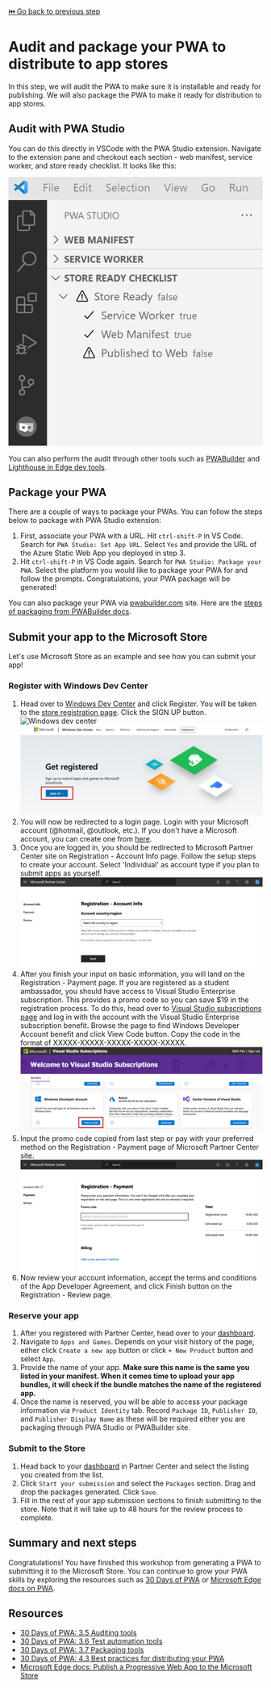 [⏮️ Go back to previous step](6-notifications.md)

# Audit and package your PWA to distribute to app stores

In this step, we will audit the PWA to make sure it is installable and ready for publishing. We will also package the PWA to make it ready for distribution to app stores.

## Audit with PWA Studio

You can do this directly in VSCode with the PWA Studio extension. Navigate to the extension pane and checkout each section - web manifest, service worker, and store ready checklist. It looks like this:

![PWA Studio checklist](./images/7-checklist.png)

You can also perform the audit through other tools such as [PWABuilder](https://aka.ms/learn-pwa/workshop/30days-3.5?id=audit-with-pwabuilder) and [Lighthouse in Edge dev tools](https://aka.ms/learn-pwa/workshop/30days-3.5?id=audit-performance-with-lighthouse-and-devtools).

## Package your PWA

There are a couple of ways to package your PWAs. You can follow the steps below to package with PWA Studio extension:

1. First, associate your PWA with a URL. Hit `ctrl-shift-P` in VS Code. Search for `PWA Studio: Set App URL`. Select `Yes` and provide the URL of the Azure Static Web App you deployed in step 3.
1. Hit `ctrl-shift-P` in VS Code again. Search for `PWA Studio: Package your PWA`. Select the platform you would like to package your PWA for and follow the prompts. Congratulations, your PWA package will be generated!

You can also package your PWA via [pwabuilder.com](https://aka.ms/learn-pwa/workshop/pwabuilder.com) site. Here are the [steps of packaging from PWABuilder docs](https://aka.ms/learn-pwa/workshop/docs.pwabuilder.com/builder/windows?id=packaging).

## Submit your app to the Microsoft Store

Let's use Microsoft Store as an example and see how you can submit your app!

### Register with Windows Dev Center

1. Head over to [Windows Dev Center](https://aka.ms/learn-pwa/workshop/developer.microsoft.com/windows) and click Register. You will be taken to the [store registration page](https://aka.ms/learn-pwa/workshop/developer.microsoft.com/microsoft-store/register). Click the SIGN UP button.
![Windows dev center](./images/7-win-dev-center.png)
![Register as Windows developer](./images/7-store-register.png)
2. You will now be redirected to a login page. Login with your Microsoft account (@hotmail, @outlook, etc.). If you don't have a Microsoft account, you can create one from [here](https://aka.ms/learn-pwa/workshop/outlook.live.com/owa).
3. Once you are logged in, you should be redirected to Microsoft Partner Center site on Registration - Account Info page. Follow the setup steps to create your account. Select 'Individual' as account type if you plan to submit apps as yourself.
![Partner Center registration page](./images/7-partner-center-registration.png)
4. After you finish your input on basic information, you will land on the Registration - Payment page. If you are registered as a student ambassador, you should have access to Visual Studio Enterprise subscription. This provides a promo code so you can save $19 in the registration process. To do this, head over to [Visual Studio subscriptions page](https://aka.ms/learn-pwa/workshop/my.visualstudio.com/Benefits) and log in with the account with the Visual Studio Enterprise subscription benefit. Browse the page to find Windows Developer Account benefit and click View Code button. Copy the code in the format of XXXXX-XXXXX-XXXXX-XXXXX-XXXXX.
![Visual Studio benefit](./images/7-vs-benefits.png)
5. Input the promo code copied from last step or pay with your preferred method on the Registration - Payment page of Microsoft Partner Center site.
![Partner Center payment page](./images/7-partner-center-payment.png)
6. Now review your account information, accept the terms and conditions of the App Developer Agreement, and click Finish button on the Registration - Review page.

### Reserve your app

1. After you registered with Partner Center, head over to your [dashboard](https://aka.ms/learn-pwa/workshop/partner.microsoft.com/dashboard/home).
1. Navigate to `Apps and Games`. Depends on your visit history of the page, either click `Create a new app` button or click `+ New Product` button and select `App`.
1. Provide the name of your app. **Make sure this name is the same you listed in your manifest. When it comes time to upload your app bundles, it will check if the bundle matches the name of the registered app.**
1. Once the name is reserved, you will be able to access your package information via `Product Identity` tab. Record `Package ID`, `Publisher ID`, and `Publisher Display Name` as these will be required either you are packaging through PWA Studio or PWABuilder site.

### Submit to the Store

1. Head back to your [dashboard](https://aka.ms/learn-pwa/workshop/partner.microsoft.com/dashboard/home) in Partner Center and select the listing you created from the list.
1. Click `Start your submission` and select the `Packages` section. Drag and drop the packages generated. Click `Save`.
1. Fill in the rest of your app submission sections to finish submitting to the store. Note that it will take up to 48 hours for the review process to complete.

## Summary and next steps

Congratulations! You have finished this workshop from generating a PWA to submitting it to the Microsoft Store. You can continue to grow your PWA skills by exploring the resources such as [30 Days of PWA](https://aka.ms/learn-pwa/30days-blog) or [Microsoft Edge docs on PWA](https://aka.ms/learn-pwa/workshop/docs.microsoft.com/microsoft-edge/progressive-web-apps-chromium).

## Resources
- [30 Days of PWA: 3.5 Auditing tools](https://aka.ms/learn-pwa/workshop/30days-3.5)
- [30 Days of PWA: 3.6 Test automation tools](https://aka.ms/learn-pwa/workshop/30days-3.6)
- [30 Days of PWA: 3.7 Packaging tools](https://aka.ms/learn-pwa/workshop/30days-3.7)
- [30 Days of PWA: 4.3 Best practices for distributing your PWA](https://aka.ms/learn-pwa/workshop/30days-4.3)
- [Microsoft Edge docs: Publish a Progressive Web App to the Microsoft Store](https://aka.ms/learn-pwa/workshop/docs.microsoft.com/microsoft-edge/progressive-web-apps-chromium/how-to/microsoft-store)